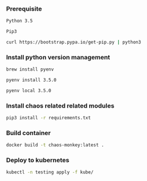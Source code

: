 ### Prerequisite 
```sh
Python 3.5

Pip3

curl https://bootstrap.pypa.io/get-pip.py | python3
```

### Install python version management
```sh
brew install pyenv

pyenv install 3.5.0

pyenv local 3.5.0

```

### Install chaos related related modules
```sh
pip3 install -r requirements.txt
```

### Build container
```sh
docker build -t chaos-monkey:latest .
```

### Deploy to kubernetes
```sh
kubectl -n testing apply -f kube/
```

